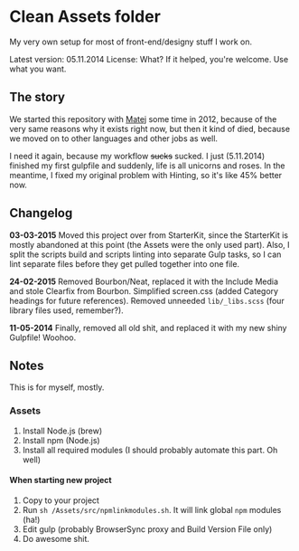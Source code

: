 # Clean Assets folder

My very own setup for most of front-end/designy stuff I work on.

Latest version: 05.11.2014
License: What? If it helped, you're welcome. Use what you want.

## The story

We started this repository with [Matej](http://hrescak.com/) some time in 2012, because of the very same reasons why it exists right now, but then it kind of died, because we moved on to other languages and other jobs as well.

I need it again, because my workflow ~~sucks~~ sucked. I just (5.11.2014) finished my first gulpfile and suddenly, life is all unicorns and roses. In the meantime, I fixed my original problem with Hinting, so it's like 45% better now.

## Changelog

**03-03-2015**
Moved this project over from StarterKit, since the StarterKit is mostly abandoned at this point (the Assets were the only used part). Also, I split the scripts build and scripts linting into separate Gulp tasks, so I can lint separate files before they get pulled together into one file.

**24-02-2015**
Removed Bourbon/Neat, replaced it with the Include Media and stole Clearfix from Bourbon. Simplified screen.css (added Category headings for future references). Removed unneeded `lib/_libs.scss` (four library files used, remember?).

**11-05-2014**
Finally, removed all old shit, and replaced it with my new shiny Gulpfile! Woohoo.

## Notes

This is for myself, mostly.

### Assets

1. Install Node.js (brew)
2. Install npm (Node.js)
3. Install all required modules (I should probably automate this part. Oh well)

#### When starting new project
1. Copy to your project
2. Run `sh /Assets/src/npmlinkmodules.sh`. It will link global `npm` modules (ha!)
3. Edit gulp (probably BrowserSync proxy and Build Version File only)
4. Do awesome shit.